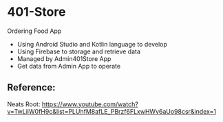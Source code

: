 # 401-Store
Ordering Food App

- Using Android Studio and Kotlin language to develop
- Using Firebase to storage and retrieve data
- Managed by Admin401Store App
- Get data from Admin App to operate

## Reference:
Neats Root: https://www.youtube.com/watch?v=TwLilW0fH9c&list=PLUhfM8afLE_PBrzf6FLxwHWv6aUo98csr&index=1
